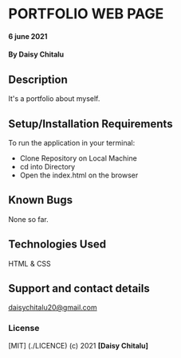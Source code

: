 # PORTFOLIO WEB PAGE
####  6 june 2021
#### By **Daisy Chitalu**
## Description
It's a portfolio about myself.
## Setup/Installation Requirements
To run the application in your terminal:
* Clone Repository on Local Machine 
* cd into Directory 
* Open the index.html on the browser
## Known Bugs
None so far.
## Technologies Used
HTML & CSS
## Support and contact details
daisychitalu20@gmail.com

### License
[MIT] (./LICENCE) (c) 2021 **[Daisy Chitalu]**